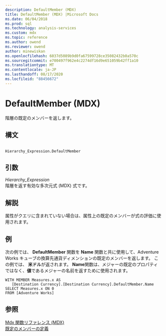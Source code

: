 ```yaml
---
description: DefaultMember (MDX)
title: DefaultMember (MDX) |Microsoft Docs
ms.date: 06/04/2018
ms.prod: sql
ms.technology: analysis-services
ms.custom: mdx
ms.topic: reference
ms.author: owend
ms.reviewer: owend
author: minewiskan
ms.openlocfilehash: 6037d5089b9d0fa67599728ce35082432b0a570c
ms.sourcegitcommit: e700497f962e4c2274df16d9e651059b42ff1a10
ms.translationtype: MT
ms.contentlocale: ja-JP
ms.lasthandoff: 08/17/2020
ms.locfileid: "88456672"
---
```

# <a name="defaultmember-mdx"></a>DefaultMember (MDX)


  階層の既定のメンバーを返します。  
  
## <a name="syntax"></a>構文  
  
```  
  
Hierarchy_Expression.DefaultMember  
```  
  
## <a name="arguments"></a>引数  
 *Hierarchy_Expression*  
 階層を返す有効な多次元式 (MDX) 式です。  
  
## <a name="remarks"></a>解説  
 属性がクエリに含まれていない場合は、属性上の既定のメンバーが式の評価に使用されます。  
  
## <a name="example"></a>例  
 次の例では、 **DefaultMember** 関数を **Name** 関数と共に使用して、Adventure Works キューブの換算先通貨ディメンションの既定のメンバーを返します。 この例では、 **米ドル**が返されます。 **Name**関数は、メジャーの既定のプロパティではなく、**値**であるメジャーの名前を返すために使用されます。  
  
```  
WITH MEMBER Measures.x AS   
   [Destination Currency].[Destination Currency].DefaultMember.Name  
SELECT Measures.x ON 0  
FROM [Adventure Works]  
```  
  
## <a name="see-also"></a>参照  
 [Mdx 関数リファレンス &#40;MDX&#41;](../mdx/mdx-function-reference-mdx.md)   
 [既定のメンバーの定義](https://docs.microsoft.com/analysis-services/multidimensional-models/attribute-properties-define-a-default-member)  
  
  
